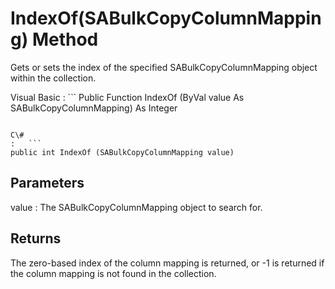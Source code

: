 <!-- loio3c0e5db66c5f101492b5e5600dcf09b6 -->

# IndexOf\(SABulkCopyColumnMapping\) Method

Gets or sets the index of the specified SABulkCopyColumnMapping object within the collection.



Visual Basic
:   ```
Public Function IndexOf (ByVal value As SABulkCopyColumnMapping) As Integer
```

C\#
:   ```
public int IndexOf (SABulkCopyColumnMapping value)
```



## Parameters

value
:   The SABulkCopyColumnMapping object to search for.



## Returns

The zero-based index of the column mapping is returned, or -1 is returned if the column mapping is not found in the collection.

